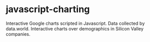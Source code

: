 # javascript-charting
Interactive Google charts scripted in Javascript. 
Data collected by data.world. Interactive charts over demographics in Silicon Valley companies.

